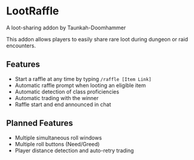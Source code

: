 # LootRaffle
A loot-sharing addon by Taunkah-Doomhammer

This addon allows players to easily share rare loot during dungeon or raid encounters.

## Features

- Start a raffle at any time by typing `/raffle [Item Link]`
- Automatic raffle prompt when looting an eligible item
- Automatic detection of class proficiencies
- Automatic trading with the winner
- Raffle start and end announced in chat


## Planned Features

- Multiple simultaneous roll windows
- Multiple roll buttons (Need/Greed)
- Player distance detection and auto-retry trading